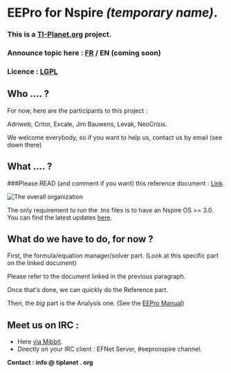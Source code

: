 # EEPro for Nspire  *(temporary name)*.

### This is a [TI-Planet.org](http://tiplanet.org) project.
### Announce topic here : [FR](http://tiplanet.org/forum/viewtopic.php?t=8446) / EN (coming soon)

### Licence : [LGPL](http://www.gnu.org/licenses/lgpl.html)


## Who .... ?
For now, here are the participants to this project :

Adriweb, Critor, Excale, Jim Bauwens, Levak, NeoCrisis.

We welcome everybody, so if you want to help us, contact us by email (see down there)

## What .... ?
###Please READ (and comment if you want) this reference document : [Link](https://docs.google.com/document/d/1LBjZiKBB3k_bAIDWjTVRH9zTrX5DUQZ6BOXLhKveqJk/edit).

![The overall organization](http://i.imgur.com/UhHn7.png)
 
The only requirement to run the .tns files is to have an Nspire OS >= 3.0. You can find the latest updates [here](http://education.ti.com).

## What do we have to do, for now ?
First, the formula/equation manager/solver part.  (Look at this specific part on the linked document)

Please refer to the document linked in the previous paragraph.

Once that's done, we can quickly do the Reference part.

Then, the *big* part is the Analysis one. (See the [EEPro Manual](http://tiplanet.org/modules/archives/eepro.pdf))

## Meet us on IRC :
- Here [via Mibbit](http://mibbit.com/chat/#eepronspire@efnet).
- Directly on your IRC client : EFNet Server, #eepronspire channel.


__Contact : info @ tiplanet . org__
